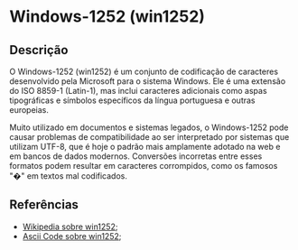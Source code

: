 # Windows-1252 (win1252)


## Descrição

O Windows-1252 (win1252) é um conjunto de codificação de caracteres desenvolvido pela Microsoft para o sistema Windows. Ele é uma extensão do ISO 8859-1 (Latin-1), mas inclui caracteres adicionais como aspas tipográficas e símbolos específicos da língua portuguesa e outras europeias.

Muito utilizado em documentos e sistemas legados, o Windows-1252 pode causar problemas de compatibilidade ao ser interpretado por sistemas que utilizam UTF-8, que é hoje o padrão mais amplamente adotado na web e em bancos de dados modernos. Conversões incorretas entre esses formatos podem resultar em caracteres corrompidos, como os famosos "�" em textos mal codificados.

## Referências

- [Wikipedia sobre win1252](https://en.wikipedia.org/wiki/Windows-1252);
- [Ascii Code sobre win1252](https://www.ascii-code.com/overview);
